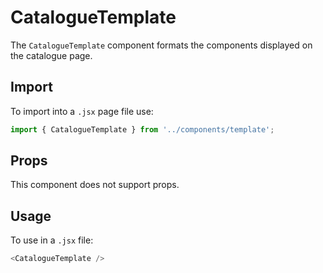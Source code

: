 # CatalogueTemplate

The `CatalogueTemplate` component formats the components displayed on the catalogue page.

## Import

To import into a `.jsx` page file use:

```js
import { CatalogueTemplate } from '../components/template';
```

## Props

This component does not support props.
  
## Usage

To use in a `.jsx` file:

```js
<CatalogueTemplate />
```
